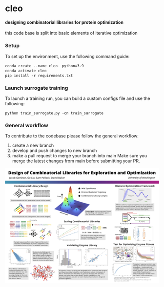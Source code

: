 # cleo
#### designing combinatorial libraries for protein optimization

this code base is split into basic elements of iterative optimization

### Setup
To set up the environment, use the following command guide:
```
conda create --name cleo  python=3.9
conda activate cleo
pip install -r requirements.txt
```

### Launch surrogate training
To launch a training run, you can build a custom configs file and use the following:
```
python train_surrogate.py -cn train_surrogate
```

### General workflow
To contribute to the codebase please follow the general workflow:
1. create a new branch
2. develop and push changes to new branch
3. make a pull request to merge your branch into main
Make sure you merge the latest changes from main before submitting your PR.

![alt text](./figs/poster.jpg)
